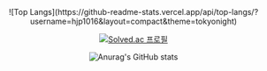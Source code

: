 <div align="center">
![Top Langs](https://github-readme-stats.vercel.app/api/top-langs/?username=hjp1016&layout=compact&theme=tokyonight)

[![Solved.ac
프로필](http://mazassumnida.wtf/api/v2/generate_badge?boj=ajfen1016)](https://solved.ac/ajfen1016)
  
![Anurag's GitHub stats](https://github-readme-stats.vercel.app/api?username=hjp1016&theme=outrun)

<div>


<!--
**hjp1016/hjp1016** is a ✨ _special_ ✨ repository because its `README.md` (this file) appears on your GitHub profile.

Here are some ideas to get you started:

- 🔭 I’m currently working on ...
- 🌱 I’m currently learning ...
- 👯 I’m looking to collaborate on ...
- 🤔 I’m looking for help with ...
- 💬 Ask me about ...
- 📫 How to reach me: ...
- 😄 Pronouns: ...
- ⚡ Fun fact: ...
-->
